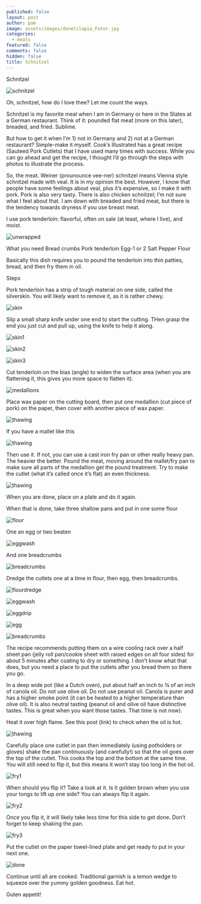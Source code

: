 ```yaml
---
published: false
layout: post
author: pam
image: assets/images/donetilapia_Fotor.jpg
categories:
  - meals
featured: false
comments: false
hidden: false
title: Schnitzel
---
```

Schnitzel

![schnitzel](/assets/images/doneschnitzel.jpg)

Oh, schnitzel, how do I love thee? Let me count the ways.

Schnitzel is my favorite meal when I am in Germany or here in the States at a German restaurant. Think of it: pounded flat meat (more on this later), breaded, and fried.  Sublime.

But how to get it when I’m 1) not in Germany and 2) not at a German restaurant? Simple-make it myself.
Cook’s Illustrated has a great recipe (Sauteed Pork Cutlets) that I have used many times with success.  While you can go ahead and get the recipe, I thought I’d go through the steps with photos to illustrate the process.

So, the meat. Weiner (prounounce vee-ner) schnitzel means Vienna style schnitzel made with veal.  It is in my opinion the best.  However, I know that people have some feelings about veal, plus it’s expensive, so I make it with pork. Pork is also very tasty.  There is also chicken schnitzel; I’m not sure what I feel about that.  I am down with breaded and fried meat, but there is the tendency towards dryness if you use breast meat.

I use pork tenderloin: flavorful, often on sale (at least, where I live), and moist.

![unwrapped](/assets/images/tenderloinunwrapped.jpg)

What you need
Bread crumbs
Pork tenderloin
Egg-1 or 2
Salt
Pepper
Flour

Basically this dish requires you to pound the tenderloin into thin patties, bread, and then fry them in oil.

Steps

Pork tenderloin has a strip of tough material on one side, called the silverskin.  You will likely want to remove it, as it is rather chewy.  

![skin](/assets/images/tenderloinsilverskin.jpg)

Slip a small sharp knife under one end to start the cutting. THen grasp the end you just cut and pull up, using the knife to help it along. 

![skin1](/assets/images/tenderloinpullingsilverskin1.jpg)

![skin2](/assets/images/tenderloinpullingsilverskin2.jpg)

![skin3](/assets/images/tenderloinpullingskilverskin3.jpg)

Cut tenderloin on the bias (angle) to widen the surface area (when you are flattening it, this gives you more space to flatten it).

![medallions](/assets/images/tenderloinmedallions.jpg)

Place wax paper on the cutting board, then put one medallion (cut piece of pork) on the paper, then cover with another piece of wax paper.

![thawing](/assets/images/thawingtilapia_Fotor.jpg)

If you have a mallet like this

![thawing](/assets/images/thawingtilapia_Fotor.jpg)

Then use it.  If not, you can use a cast iron fry pan or other really heavy pan.  The heavier the better.
Pound the meat, moving around the mallet/fry pan to make sure all parts of the medallion get the pound treatment. Try to make the cutlet (what it’s called once it’s flat) an even thickness.

![thawing](/assets/images/thawingtilapia_Fotor.jpg)

When you are done, place on a plate and do it again.

When that is done, take three shallow pans and put in one some flour

![flour](/assets/images/flourinpan.jpg)

One an egg or two beaten

![eggwash](/assets/images/eggwash.jpg)

And one breadcrumbs

![breadcrumbs](/assets/images/breadcrumbschnitzel.jpg)

Dredge the cutlets one at a time in flour, then egg, then breadcrumbs. 

![flourdredge](/assets/images/flourdredge.jpg)

![eggwash](/assets/images/eggwash.jpg)

![eggdrip](/assets/images/eggdrip.jpg)

![egg](/assets/images/eggschnitzel.jpg)

![breadcrumbs](/assets/images/breadcrumbs.jpg)

The recipe recommends putting them on a wire cooling rack over a half sheet pan (jelly roll pan/cookie sheet with raised edges on all four sides) for about 5 minutes after coating to dry or something. I don’t know what that does, but you need a place to put the cutlets after you bread them so there you go.

In a deep wide pot (like a Dutch oven), put about half an inch to ¾ of an inch of canola oil. Do not use olive oil. Do not use peanut oil. Canola is purer and has a higher smoke point (it can be heated to a higher temperature than olive oil). It is also neutral tasting (peanut oil and olive oil have distinctive tastes. This is great when you want those tastes.  That time is not now).

Heat it over high flame. See this post (link) to check when the oil is hot.

![thawing](/assets/images/thawingtilapia_Fotor.jpg)

Carefully place one cutlet in pan then immediately (using potholders or gloves) shake the pan continuously (and carefully!) so that the oil goes over the top of the cutlet. This cooks the top and the bottom at the same time.  You will still need to flip it, but this means it won’t stay too long in the hot oil.

![fry1](/assets/images/schnitzelfry1.jpg)


When should you flip it?  Take a look at it.  Is it golden brown when you use your tongs to lift up one side?  You can always flip it again.

![fry2](/assets/images/schnitzelfry2.jpg)

Once you flip it, it will likely take less time for this side to get done. Don’t forget to keep shaking the pan.

![fry3](/assets/images/schnitzelfry3.jpg)

Put the cutlet on the paper towel-lined plate and get ready to put in your next one.

![done](/assets/images/doneschnitzel.jpg)

Continue until all are cooked. Traditional garnish is a lemon wedge to squeeze over the yummy golden goodness. Eat hot.

Guten appetit!
